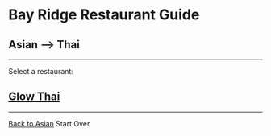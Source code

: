 # Bay Ridge Restaurant Guide
## Asian --> Thai
---
Select a restaurant:
## [Glow Thai](http://www.glowthairestaurant.com/)
---
[Back to Asian](thai.md)
Start Over